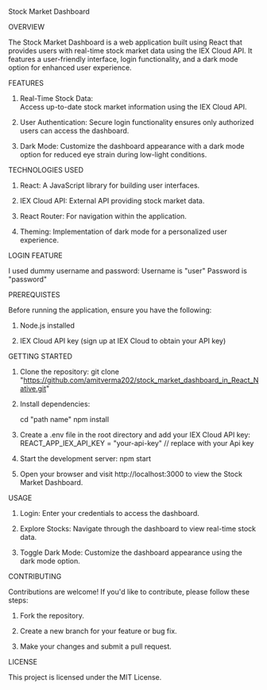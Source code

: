 Stock Market Dashboard

OVERVIEW

The Stock Market Dashboard is a web application built using React that provides users with real-time stock market data using the IEX Cloud API. It features a user-friendly interface, login functionality, and a dark mode option for enhanced user experience.

FEATURES

1. Real-Time Stock Data:  
    Access up-to-date stock market information using the IEX Cloud API.

2. User Authentication: 
    Secure login functionality ensures only authorized users can access the dashboard.

3. Dark Mode: 
    Customize the dashboard appearance with a dark mode option for reduced eye strain during low-light conditions.

TECHNOLOGIES USED

1. React: 
    A JavaScript library for building user interfaces.

2. IEX Cloud API: 
    External API providing stock market data.

3. React Router: 
    For navigation within the application.

4. Theming: 
    Implementation of dark mode for a personalized user experience.

LOGIN FEATURE 

I used dummy username and password:
Username is "user"
Password is "password"
    
PREREQUISTES

Before running the application, ensure you have the following:

1. Node.js installed

2. IEX Cloud API key (sign up at IEX Cloud to obtain your API key)

GETTING STARTED

1. Clone the repository:
    git clone "https://github.com/amitverma202/stock_market_dashboard_in_React_Native.git"

2. Install dependencies:

      cd "path name"
      npm install

3. Create a .env file in the root directory and add your IEX Cloud API key:
      REACT_APP_IEX_API_KEY = "your-api-key" // replace with your Api key

4. Start the development server:
      npm start

5. Open your browser and visit http://localhost:3000 to view the Stock Market Dashboard.

USAGE

1. Login: Enter your credentials to access the dashboard.

2. Explore Stocks: Navigate through the dashboard to view real-time stock data.

3. Toggle Dark Mode: Customize the dashboard appearance using the dark mode option.

CONTRIBUTING

Contributions are welcome! If you'd like to contribute, please follow these steps:

1. Fork the repository.

2. Create a new branch for your feature or bug fix.

3. Make your changes and submit a pull request.

LICENSE

This project is licensed under the MIT License.